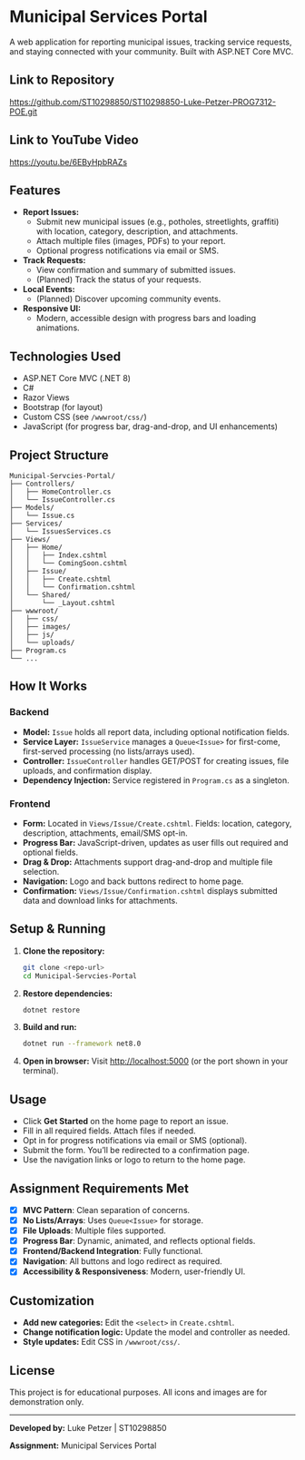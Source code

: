 # Municipal Services Portal

A web application for reporting municipal issues, tracking service requests, and staying connected with your community. Built with ASP.NET Core MVC.

## Link to Repository

https://github.com/ST10298850/ST10298850-Luke-Petzer-PROG7312-POE.git

## Link to YouTube Video

https://youtu.be/6EByHpbRAZs

## Features

- **Report Issues:**
  - Submit new municipal issues (e.g., potholes, streetlights, graffiti) with location, category, description, and attachments.
  - Attach multiple files (images, PDFs) to your report.
  - Optional progress notifications via email or SMS.
- **Track Requests:**
  - View confirmation and summary of submitted issues.
  - (Planned) Track the status of your requests.
- **Local Events:**
  - (Planned) Discover upcoming community events.
- **Responsive UI:**
  - Modern, accessible design with progress bars and loading animations.

## Technologies Used

- ASP.NET Core MVC (.NET 8)
- C#
- Razor Views
- Bootstrap (for layout)
- Custom CSS (see `/wwwroot/css/`)
- JavaScript (for progress bar, drag-and-drop, and UI enhancements)

## Project Structure

```
Municipal-Servcies-Portal/
├── Controllers/
│   ├── HomeController.cs
│   └── IssueController.cs
├── Models/
│   └── Issue.cs
├── Services/
│   └── IssuesServices.cs
├── Views/
│   ├── Home/
│   │   ├── Index.cshtml
│   │   └── ComingSoon.cshtml
│   ├── Issue/
│   │   ├── Create.cshtml
│   │   └── Confirmation.cshtml
│   └── Shared/
│       └── _Layout.cshtml
├── wwwroot/
│   ├── css/
│   ├── images/
│   ├── js/
│   └── uploads/
├── Program.cs
└── ...
```

## How It Works

### Backend
- **Model:** `Issue` holds all report data, including optional notification fields.
- **Service Layer:** `IssueService` manages a `Queue<Issue>` for first-come, first-served processing (no lists/arrays used).
- **Controller:** `IssueController` handles GET/POST for creating issues, file uploads, and confirmation display.
- **Dependency Injection:** Service registered in `Program.cs` as a singleton.

### Frontend
- **Form:** Located in `Views/Issue/Create.cshtml`. Fields: location, category, description, attachments, email/SMS opt-in.
- **Progress Bar:** JavaScript-driven, updates as user fills out required and optional fields.
- **Drag & Drop:** Attachments support drag-and-drop and multiple file selection.
- **Navigation:** Logo and back buttons redirect to home page.
- **Confirmation:** `Views/Issue/Confirmation.cshtml` displays submitted data and download links for attachments.

## Setup & Running

1. **Clone the repository:**
   ```bash
   git clone <repo-url>
   cd Municipal-Servcies-Portal
   ```
2. **Restore dependencies:**
   ```bash
   dotnet restore
   ```
3. **Build and run:**
   ```bash
   dotnet run --framework net8.0
   ```
4. **Open in browser:**
   Visit [http://localhost:5000](http://localhost:5000) (or the port shown in your terminal).

## Usage

- Click **Get Started** on the home page to report an issue.
- Fill in all required fields. Attach files if needed.
- Opt in for progress notifications via email or SMS (optional).
- Submit the form. You’ll be redirected to a confirmation page.
- Use the navigation links or logo to return to the home page.

## Assignment Requirements Met

- [x] **MVC Pattern**: Clean separation of concerns.
- [x] **No Lists/Arrays**: Uses `Queue<Issue>` for storage.
- [x] **File Uploads**: Multiple files supported.
- [x] **Progress Bar**: Dynamic, animated, and reflects optional fields.
- [x] **Frontend/Backend Integration**: Fully functional.
- [x] **Navigation**: All buttons and logo redirect as required.
- [x] **Accessibility & Responsiveness**: Modern, user-friendly UI.

## Customization

- **Add new categories:** Edit the `<select>` in `Create.cshtml`.
- **Change notification logic:** Update the model and controller as needed.
- **Style updates:** Edit CSS in `/wwwroot/css/`.

## License

This project is for educational purposes. All icons and images are for demonstration only.

---

**Developed by:** Luke Petzer | ST10298850

**Assignment:** Municipal Services Portal




